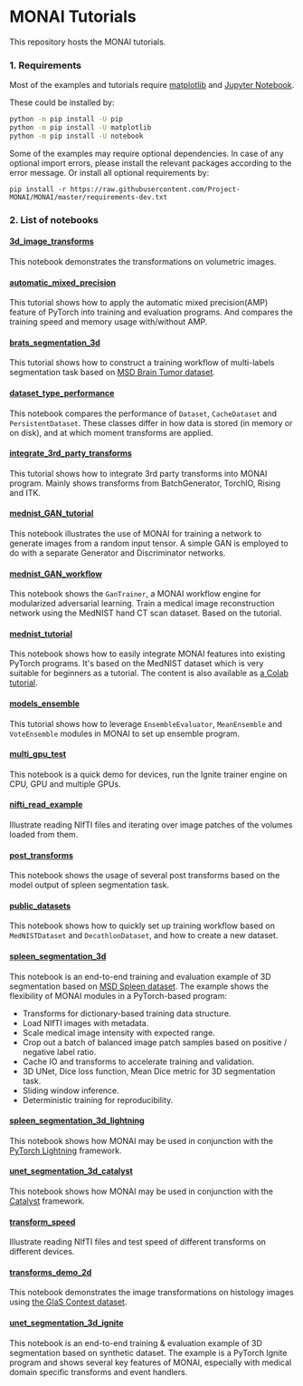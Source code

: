 # MONAI Tutorials
This repository hosts the MONAI tutorials.

### 1. Requirements
Most of the examples and tutorials require
[matplotlib](https://matplotlib.org/) and [Jupyter Notebook](https://jupyter.org/).

These could be installed by:
```bash
python -m pip install -U pip
python -m pip install -U matplotlib
python -m pip install -U notebook
```

Some of the examples may require optional dependencies. In case of any optional import errors,
please install the relevant packages according to the error message.
Or install all optional requirements by:
```
pip install -r https://raw.githubusercontent.com/Project-MONAI/MONAI/master/requirements-dev.txt
```
### 2. List of notebooks
#### [3d_image_transforms](./3d_image_transforms.ipynb)
This notebook demonstrates the transformations on volumetric images.
#### [automatic_mixed_precision](./automatic_mixed_precision.ipynb)
This tutorial shows how to apply the automatic mixed precision(AMP) feature of PyTorch into training and evaluation programs.
And compares the training speed and memory usage with/without AMP.
#### [brats_segmentation_3d](./brats_segmentation_3d.ipynb)
This tutorial shows how to construct a training workflow of multi-labels segmentation task based on [MSD Brain Tumor dataset](http://medicaldecathlon.com).
#### [dataset_type_performance](./dataset_type_performance.ipynb)
This notebook compares the performance of `Dataset`, `CacheDataset` and `PersistentDataset`. These classes differ in how data is stored (in memory or on disk), and at which moment transforms are applied.
#### [integrate_3rd_party_transforms](./integrate_3rd_party_transforms.ipynb)
This tutorial shows how to integrate 3rd party transforms into MONAI program.
Mainly shows transforms from BatchGenerator, TorchIO, Rising and ITK.
#### [mednist_GAN_tutorial](./mednist_GAN_tutorial.ipynb)
This notebook illustrates the use of MONAI for training a network to generate images from a random input tensor.
A simple GAN is employed to do with a separate Generator and Discriminator networks.
#### [mednist_GAN_workflow](./mednist_GAN_workflow.ipynb)
This notebook shows the `GanTrainer`, a MONAI workflow engine for modularized adversarial learning. Train a medical image reconstruction network using the MedNIST hand CT scan dataset. Based on the tutorial.
#### [mednist_tutorial](./mednist_tutorial.ipynb)
This notebook shows how to easily integrate MONAI features into existing PyTorch programs.
It's based on the MedNIST dataset which is very suitable for beginners as a tutorial.
The content is also available as [a Colab tutorial](https://colab.research.google.com/drive/1wy8XUSnNWlhDNazFdvGBHLfdkGvOHBKe).
#### [models_ensemble](./models_ensemble.ipynb)
This tutorial shows how to leverage `EnsembleEvaluator`, `MeanEnsemble` and `VoteEnsemble` modules in MONAI to set up ensemble program.
#### [multi_gpu_test](./multi_gpu_test.ipynb)
This notebook is a quick demo for devices, run the Ignite trainer engine on CPU, GPU and multiple GPUs.
#### [nifti_read_example](./nifti_read_example.ipynb)
Illustrate reading NIfTI files and iterating over image patches of the volumes loaded from them.
#### [post_transforms](./post_transforms.ipynb)
This notebook shows the usage of several post transforms based on the model output of spleen segmentation task.
#### [public_datasets](./public_datasets.ipynb)
This notebook shows how to quickly set up training workflow based on `MedNISTDataset` and `DecathlonDataset`, and how to create a new dataset.
#### [spleen_segmentation_3d](./spleen_segmentation_3d.ipynb)
This notebook is an end-to-end training and evaluation example of 3D segmentation based on [MSD Spleen dataset](http://medicaldecathlon.com).
The example shows the flexibility of MONAI modules in a PyTorch-based program:
- Transforms for dictionary-based training data structure.
- Load NIfTI images with metadata.
- Scale medical image intensity with expected range.
- Crop out a batch of balanced image patch samples based on positive / negative label ratio.
- Cache IO and transforms to accelerate training and validation.
- 3D UNet, Dice loss function, Mean Dice metric for 3D segmentation task.
- Sliding window inference.
- Deterministic training for reproducibility.
#### [spleen_segmentation_3d_lightning](./spleen_segmentation_3d_lightning.ipynb)
This notebook shows how MONAI may be used in conjunction with the [PyTorch Lightning](https://github.com/PyTorchLightning/pytorch-lightning) framework.
#### [unet_segmentation_3d_catalyst](./unet_segmentation_3d_catalyst.ipynb)
This notebook shows how MONAI may be used in conjunction with the [Catalyst](https://github.com/catalyst-team/catalyst) framework.
#### [transform_speed](./transform_speed.ipynb)
Illustrate reading NIfTI files and test speed of different transforms on different devices.
#### [transforms_demo_2d](./transforms_demo_2d.ipynb)
This notebook demonstrates the image transformations on histology images using
[the GlaS Contest dataset](https://warwick.ac.uk/fac/sci/dcs/research/tia/glascontest/download/).
#### [unet_segmentation_3d_ignite](./unet_segmentation_3d_ignite.ipynb)
This notebook is an end-to-end training & evaluation example of 3D segmentation based on synthetic dataset.
The example is a PyTorch Ignite program and shows several key features of MONAI, especially with medical domain specific transforms and event handlers.
